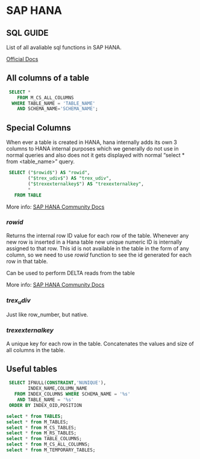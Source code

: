 # SAP HANA

## SQL GUIDE

List of all avaliable sql functions in SAP HANA.

[Official Docs](https://help.sap.com/docs/HANA_SERVICE_CF/7c78579ce9b14a669c1f3295b0d8ca16/f12b86a6284c4aeeb449e57eb5dd3ebd.html)

## All columns of a table

```sql
 SELECT * 
 	FROM M_CS_ALL_COLUMNS 
  WHERE TABLE_NAME = 'TABLE_NAME' 
    AND SCHEMA_NAME='SCHEMA_NAME';
```

## Special Columns

When ever a table is created in HANA, hana internally adds its own 3 columns to HANA internal purposes which we generally do not use in normal queries and also does not it gets displayed with normal “select * from <table_name>” query.

```sql
 SELECT ("$rowid$") AS "rowid",
		("$trex_udiv$") AS "trex_udiv",
		("$trexexternalkey$") AS "trexexternalkey",
		*
   FROM TABLE
```

More info: [SAP HANA Community Docs](https://blogs.sap.com/2020/09/13/hanas-default-internal-columns-per-tables/)

### $rowid$

Returns the internal row ID value for each row of the table. Whenever any new row is inserted in a Hana table new unique numeric ID is internally assigned to that row. This id is not available in the table in the form of any column, so we need to use $rowid$ function to see the id generated for each row in that table.

Can be used to perform DELTA reads from the table

More info: [SAP HANA Community Docs](https://blogs.sap.com/2023/03/12/rowid-function-in-hana/)

### $trex_udiv$

Just like row_number, but native. 

### $trexexternalkey$

A unique key for each row in the table. Concatenates the values and size of all columns in the table.

## Useful tables

```sql
 SELECT IFNULL(CONSTRAINT,'NUNIQUE'),
        INDEX_NAME,COLUMN_NAME 
   FROM INDEX_COLUMNS WHERE SCHEMA_NAME = '%s'
    AND TABLE_NAME = '%s' 
 ORDER BY INDEX_OID,POSITION

select * from TABLES; 
select * from M_TABLES;
select * from M_CS_TABLES;
select * from M_RS_TABLES;
select * from TABLE_COLUMNS;
select * from M_CS_ALL_COLUMNS;
select * from M_TEMPORARY_TABLES;
```